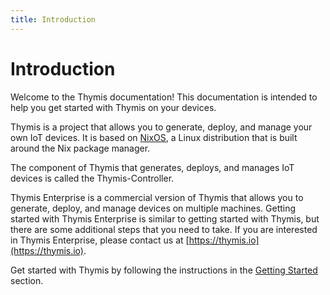 ```yaml
---
title: Introduction
---
```


# Introduction

Welcome to the Thymis documentation! This documentation is intended to help you get started with Thymis on your devices.

Thymis is a project that allows you to generate, deploy, and manage your own IoT devices.
It is based on [NixOS](https://nixos.org/), a Linux distribution that is built around the Nix package manager.

The component of Thymis that generates, deploys, and manages IoT devices is called the Thymis-Controller.

Thymis Enterprise is a commercial version of Thymis that allows you to generate, deploy, and manage devices on multiple machines.
Getting started with Thymis Enterprise is similar to getting started with Thymis, but there are some additional steps that you need to take.
If you are interested in Thymis Enterprise, please contact us at [https://thymis.io](https://thymis.io).

Get started with Thymis by following the instructions in the [Getting Started](getting_started.md) section.
